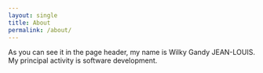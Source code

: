 ```yaml
---
layout: single
title: About
permalink: /about/
---
```


As you can see it in the page header, my name is Wilky Gandy JEAN-LOUIS.
My principal activity is software development.



